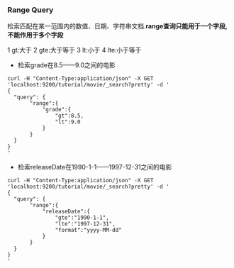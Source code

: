 ### Range Query

检索匹配在某一范围内的数值、日期、字符串文档.**range查询只能用于一个字段,不能作用于多个字段**

1 gt:大于
2 gte:大于等于
3 lt:小于
4 lte:小于等于

* 检索grade在8.5——9.0之间的电影
```
curl -H "Content-Type:application/json" -X GET 'localhost:9200/tutorial/movie/_search?pretty' -d '
{
  "query": {
       "range":{
           "grade":{
               "gt":8.5,
               "lt":9.0
           }
       }
  }
}
'
```

* 检索releaseDate在1990-1-1——1997-12-31之间的电影
```
curl -H "Content-Type:application/json" -X GET 'localhost:9200/tutorial/movie/_search?pretty' -d '
{
  "query": {
       "range":{
           "releaseDate":{
               "gte":"1990-1-1",
               "lte":"1997-12-31",
               "format":"yyyy-MM-dd"
           }
       }
  }
}
'
```
